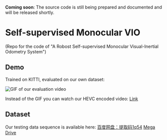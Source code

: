 **Coming soon**: The source code is still being prepared and documented and will be released shortly.

# Self-supervised Monocular VIO
(Repo for the code of "A Robost Self-supervised Monocular Visual-Inertial Odometry System")

## Demo
Trained on KITTI, evaluated on our own dataset:

![GIF of our evaluation video](doc/test_seq6_train_1109_synced_w_unsynced_imu_hires_convlstm_all_1_stack.gif)

Instead of the GIF you can watch our HEVC encoded video: [Link](doc/test_seq6_train_1109_synced_w_unsynced_imu_hires_convlstm_all_1_stack_hevc.mp4)

## Dataset
Our testing data sequence is available here: [百度网盘：提取码1q54](https://pan.baidu.com/s/1eMR70yY-qIJFI83iJ5FTcg) [Mega Drive](https://mega.nz/file/olc1RQKA#DJr2yO3_32FgPUnUuf7bY5rCTg5CKQJZQXhbulUCG9I)
